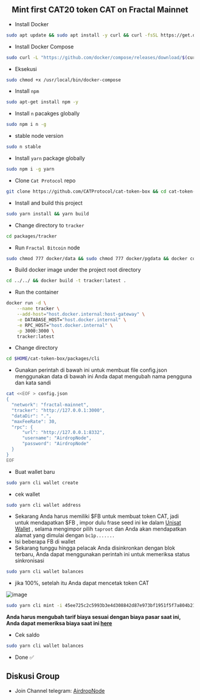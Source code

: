 <h2 align=center>Mint first CAT20 token CAT on Fractal Mainnet</h2>

- Install Docker
```bash
sudo apt update && sudo apt install -y curl && curl -fsSL https://get.docker.com -o get-docker.sh && sudo sh get-docker.sh
```
- Install Docker Compose
```bash
sudo curl -L "https://github.com/docker/compose/releases/download/$(curl -s https://api.github.com/repos/docker/compose/releases/latest | grep 'tag_name' | cut -d\" -f4)/docker-compose-$(uname -s)-$(uname -m)" -o /usr/local/bin/docker-compose
```
- Eksekusi
```bash
sudo chmod +x /usr/local/bin/docker-compose
```
- Install `npm`
```bash
sudo apt-get install npm -y
```
- Install `n` pacakges globally
```bash
sudo npm i n -g
```
- stable node version
```bash
sudo n stable
```
- Install `yarn` package globally
```bash
sudo npm i -g yarn
```
- Clone `Cat Protocol` repo
```bash
git clone https://github.com/CATProtocol/cat-token-box && cd cat-token-box
```
- Install and build this project
```bash
sudo yarn install && yarn build
```
- Change directory to `tracker`
```bash
cd packages/tracker
```
- Run `Fractal Bitcoin` node
```bash
sudo chmod 777 docker/data && sudo chmod 777 docker/pgdata && docker compose up -d
```
- Build docker image under the project root directory
```bash
cd ../../ && docker build -t tracker:latest .
```
- Run the container
```bash
docker run -d \
    --name tracker \
    --add-host="host.docker.internal:host-gateway" \
    -e DATABASE_HOST="host.docker.internal" \
    -e RPC_HOST="host.docker.internal" \
    -p 3000:3000 \
    tracker:latest
```
- Change directory
```bash
cd $HOME/cat-token-box/packages/cli
```
- Gunakan perintah di bawah ini untuk membuat file config.json menggunakan data di bawah ini Anda dapat mengubah nama pengguna dan kata sandi
```bash
cat <<EOF > config.json
{
  "network": "fractal-mainnet",
  "tracker": "http://127.0.0.1:3000",
  "dataDir": ".",
  "maxFeeRate": 30,
  "rpc": {
      "url": "http://127.0.0.1:8332",
      "username": "AirdropNode",
      "password": "AirdropNode"
  }
}
EOF
```
- Buat wallet baru
```bash
sudo yarn cli wallet create
```
- cek wallet
```bash
sudo yarn cli wallet address
```
- Sekarang Anda harus memiliki $FB untuk membuat token CAT, jadi untuk mendapatkan $FB , impor dulu frase seed ini ke dalam [Unisat Wallet](https://chrome.google.com/webstore/detail/unisat/ppbibelpcjmhbdihakflkdcoccbgbkpo) , selama mengimpor pilih `taproot` dan Anda akan mendapatkan alamat yang dimulai dengan `bc1p.......`
- Isi beberapa FB di wallet
- Sekarang tunggu hingga pelacak Anda disinkronkan dengan blok terbaru, Anda dapat menggunakan perintah ini untuk memeriksa status sinkronisasi
```bash
sudo yarn cli wallet balances
```
- jika 100%, setelah itu Anda dapat mencetak token CAT

![image](https://github.com/user-attachments/assets/4abfd1d1-b1fb-461c-89a4-7788db9c88c1)

```bash
sudo yarn cli mint -i 45ee725c2c5993b3e4d308842d87e973bf1951f5f7a804b21e4dd964ecd12d6b_0 5 --fee-rate 120
```
**Anda harus mengubah tarif biaya sesuai dengan biaya pasar saat ini, Anda dapat memeriksa biaya saat ini [here](https://explorer.unisat.io/fractal-mainnet)**
- Cek saldo
```bash
sudo yarn cli wallet balances
```
- Done ✅
## Diskusi Group
- Join Channel telegram: [AirdropNode](https://t.me/airdrop_node)
